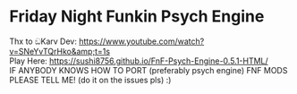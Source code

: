 # Friday Night Funkin Psych Engine
Thx to ඞKarv Dev: https://www.youtube.com/watch?v=SNeYvTQrHko&amp;t=1s <br>
Play Here: https://sushi8756.github.io/FnF-Psych-Engine-0.5.1-HTML/
<br>
IF ANYBODY KNOWS HOW TO PORT (preferably psych engine) FNF MODS PLEASE TELL ME! (do it on the issues pls) :)
